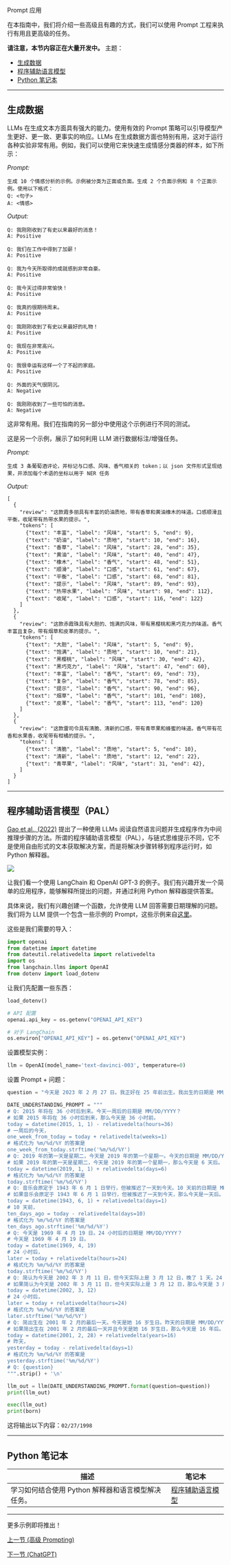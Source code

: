 Prompt 应用

在本指南中，我们将介绍一些高级且有趣的方式，我们可以使用 Prompt 工程来执行有用且更高级的任务。

**请注意，本节内容正在大量开发中。**
主题：
- [生成数据](#生成数据)
- [程序辅助语言模型](#程序辅助语言模型-pal)
- [Python 笔记本](#python-笔记本)


---
## 生成数据
LLMs 在生成文本方面具有强大的能力。使用有效的 Prompt 策略可以引导模型产生更好、更一致、更事实的响应。LLMs 在生成数据方面也特别有用，这对于运行各种实验非常有用。例如，我们可以使用它来快速生成情感分类器的样本，如下所示：

*Prompt:*
```
生成 10 个情感分析的示例。示例被分类为正面或负面。生成 2 个负面示例和 8 个正面示例。使用以下格式：
Q: <句子>
A: <情感>
```

*Output:*
```
Q: 我刚刚收到了有史以来最好的消息！
A: Positive

Q: 我们在工作中得到了加薪！
A: Positive

Q: 我为今天所取得的成就感到非常自豪。
A: Positive

Q: 我今天过得非常愉快！
A: Positive

Q: 我真的很期待周末。
A: Positive

Q: 我刚刚收到了有史以来最好的礼物！
A: Positive

Q: 我现在非常高兴。
A: Positive

Q: 我很幸运有这样一个了不起的家庭。
A: Positive

Q: 外面的天气很阴沉。
A: Negative

Q: 我刚刚收到了一些可怕的消息。
A: Negative
```

这非常有用。我们在指南的另一部分中使用这个示例进行不同的测试。

这是另一个示例，展示了如何利用 LLM 进行数据标注/增强任务。

*Prompt:*
```
生成 3 条葡萄酒评论，并标记与口感、风味、香气相关的 token；以 json 文件形式呈现结果，并添加每个术语的坐标以用于 NER 任务
```

*Output:*
```
[
  {
    "review": "这款霞多丽具有丰富的奶油质地，带有香草和黄油橡木的味道。口感顺滑且平衡，收尾带有热带水果的提示。",
    "tokens": [
      {"text": "丰富", "label": "风味", "start": 5, "end": 9},
      {"text": "奶油", "label": "质地", "start": 10, "end": 16},
      {"text": "香草", "label": "风味", "start": 28, "end": 35},
      {"text": "黄油", "label": "风味", "start": 40, "end": 47},
      {"text": "橡木", "label": "香气", "start": 48, "end": 51},
      {"text": "顺滑", "label": "口感", "start": 61, "end": 67},
      {"text": "平衡", "label": "口感", "start": 68, "end": 81},
      {"text": "提示", "label": "风味", "start": 89, "end": 93},
      {"text": "热带水果", "label": "风味", "start": 98, "end": 112},
      {"text": "收尾", "label": "口感", "start": 116, "end": 122}
    ]
  },
  {
    "review": "这款赤霞珠具有大胆的、饱满的风味，带有黑樱桃和黑巧克力的味道。香气丰富且复杂，带有烟草和皮革的提示。",
    "tokens": [
      {"text": "大胆", "label": "风味", "start": 5, "end": 9},
      {"text": "饱满", "label": "质地", "start": 10, "end": 21},
      {"text": "黑樱桃", "label": "风味", "start": 30, "end": 42},
      {"text": "黑巧克力", "label": "风味", "start": 47, "end": 60},
      {"text": "丰富", "label": "香气", "start": 69, "end": 73},
      {"text": "复杂", "label": "香气", "start": 78, "end": 85},
      {"text": "提示", "label": "香气", "start": 90, "end": 96},
      {"text": "烟草", "label": "香气", "start": 101, "end": 108},
      {"text": "皮革", "label": "香气", "start": 113, "end": 120}
    ]
  },
  {
    "review": "这款雷司令具有清脆、清新的口感，带有青苹果和蜂蜜的味道。香气带有花香和水果香，收尾带有柑橘的提示。",
    "tokens": [
      {"text": "清脆", "label": "质地", "start": 5, "end": 10},
      {"text": "清新", "label": "质地", "start": 12, "end": 22},
      {"text": "青苹果", "label": "风味", "start": 31, "end": 42},
    ]
  }
]
```
---

## 程序辅助语言模型（PAL）

[Gao et al., (2022)](https://arxiv.org/abs/2211.10435) 提出了一种使用 LLMs 阅读自然语言问题并生成程序作为中间推理步骤的方法。所谓的程序辅助语言模型（PAL），与链式思维提示不同，它不是使用自由形式的文本获取解决方案，而是将解决步骤转移到程序运行时，如 Python 解释器。

![](../img/pal.png)

让我们看一个使用 LangChain 和 OpenAI GPT-3 的例子。我们有兴趣开发一个简单的应用程序，能够解释所提出的问题，并通过利用 Python 解释器提供答案。

具体来说，我们有兴趣创建一个函数，允许使用 LLM 回答需要日期理解的问题。我们将为 LLM 提供一个包含一些示例的 Prompt，这些示例来自[这里](https://github.com/reasoning-machines/pal/blob/main/pal/prompt/date_understanding_prompt.py)。

这些是我们需要的导入：

```python
import openai
from datetime import datetime
from dateutil.relativedelta import relativedelta
import os
from langchain.llms import OpenAI
from dotenv import load_dotenv
```

让我们先配置一些东西：

```python
load_dotenv()

# API 配置
openai.api_key = os.getenv("OPENAI_API_KEY")

# 对于 LangChain
os.environ["OPENAI_API_KEY"] = os.getenv("OPENAI_API_KEY")
```

设置模型实例：

```python
llm = OpenAI(model_name='text-davinci-003', temperature=0)
```

设置 Prompt + 问题：

```python
question = "今天是 2023 年 2 月 27 日。我正好在 25 年前出生。我出生的日期是 MM/DD/YYYY？"

DATE_UNDERSTANDING_PROMPT = """
# Q: 2015 年将在 36 小时后到来。今天一周后的日期是 MM/DD/YYYY？
# 如果 2015 年将在 36 小时后到来，那么今天是 36 小时前。
today = datetime(2015, 1, 1) - relativedelta(hours=36)
# 一周后的今天，
one_week_from_today = today + relativedelta(weeks=1)
# 格式化为 %m/%d/%Y 的答案是
one_week_from_today.strftime('%m/%d/%Y')
# Q: 2019 年的第一天是星期二，今天是 2019 年的第一个星期一。今天的日期是 MM/DD/YYYY？
# 如果 2019 年的第一天是星期二，今天是 2019 年的第一个星期一，那么今天是 6 天后。
today = datetime(2019, 1, 1) + relativedelta(days=6)
# 格式化为 %m/%d/%Y 的答案是
today.strftime('%m/%d/%Y')
# Q: 音乐会原定于 1943 年 6 月 1 日举行，但被推迟了一天到今天。10 天前的日期是 MM/DD/YYYY？
# 如果音乐会原定于 1943 年 6 月 1 日举行，但被推迟了一天到今天，那么今天是一天后。
today = datetime(1943, 6, 1) + relativedelta(days=1)
# 10 天前，
ten_days_ago = today - relativedelta(days=10)
# 格式化为 %m/%d/%Y 的答案是
ten_days_ago.strftime('%m/%d/%Y')
# Q: 今天是 1969 年 4 月 19 日。24 小时后的日期是 MM/DD/YYYY？
# 今天是 1969 年 4 月 19 日。
today = datetime(1969, 4, 19)
# 24 小时后，
later = today + relativedelta(hours=24)
# 格式化为 %m/%d/%Y 的答案是
today.strftime('%m/%d/%Y')
# Q: 简认为今天是 2002 年 3 月 11 日，但今天实际上是 3 月 12 日，晚了 1 天。24 小时后的日期是 MM/DD/YYYY？
# 如果简认为今天是 2002 年 3 月 11 日，但今天实际上是 3 月 12 日，那么今天是 3 月 1 日。
today = datetime(2002, 3, 12)
# 24 小时后，
later = today + relativedelta(hours=24)
# 格式化为 %m/%d/%Y 的答案是
later.strftime('%m/%d/%Y')
# Q: 简出生在 2001 年 2 月的最后一天。今天是她 16 岁生日。昨天的日期是 MM/DD/YYYY？
# 如果简出生在 2001 年 2 月的最后一天并且今天是她 16 岁生日，那么今天是 16 年后。
today = datetime(2001, 2, 28) + relativedelta(years=16)
# 昨天，
yesterday = today - relativedelta(days=1)
# 格式化为 %m/%d/%Y 的答案是
yesterday.strftime('%m/%d/%Y')
# Q: {question}
""".strip() + '\n'
```

```python
llm_out = llm(DATE_UNDERSTANDING_PROMPT.format(question=question))
print(llm_out)
```

```python
exec(llm_out)
print(born)
```

这将输出以下内容：`02/27/1998`

---
## Python 笔记本

|描述|笔记本|
|--|--|
|学习如何结合使用 Python 解释器和语言模型解决任务。|[程序辅助语言模型](../notebooks/pe-pal.ipynb)|

---

更多示例即将推出！

[上一节 (高级 Prompting)](./prompts-advanced-usage.md)

[下一节 (ChatGPT)](./prompts-chatgpt.md)